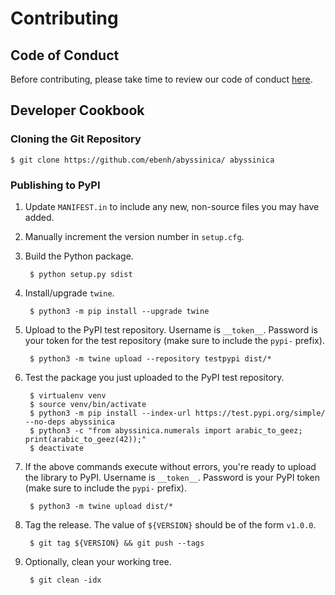 # Contributing

## Code of Conduct

Before contributing, please take time to review our code of conduct [here](CODE_OF_CONDUCT.md).

## Developer Cookbook

### Cloning the Git Repository

    $ git clone https://github.com/ebenh/abyssinica/ abyssinica

### Publishing to PyPI
1. Update `MANIFEST.in` to include any new, non-source files you may have added.
2. Manually increment the version number in `setup.cfg`.
3. Build the Python package. 

        $ python setup.py sdist

4. Install/upgrade `twine`.

        $ python3 -m pip install --upgrade twine

5. Upload to the PyPI test repository. Username is `__token__`. Password is your token for the test repository (make 
sure to include the `pypi-` prefix).

        $ python3 -m twine upload --repository testpypi dist/*

6. Test the package you just uploaded to the PyPI test repository.
        
        $ virtualenv venv
        $ source venv/bin/activate
        $ python3 -m pip install --index-url https://test.pypi.org/simple/ --no-deps abyssinica
        $ python3 -c "from abyssinica.numerals import arabic_to_geez; print(arabic_to_geez(42));"
        $ deactivate

7. If the above commands execute without errors, you're ready to upload the library to PyPI. Username is `__token__`. 
Password is your PyPI token (make sure to include the `pypi-` prefix).

        $ python3 -m twine upload dist/*

8. Tag the release. The value of `${VERSION}` should be of the form `v1.0.0`.
    
        $ git tag ${VERSION} && git push --tags

9. Optionally, clean your working tree.

        $ git clean -idx
